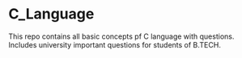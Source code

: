 # C_Language
This repo contains all basic concepts pf C language with questions. Includes university important questions for students of B.TECH. 
